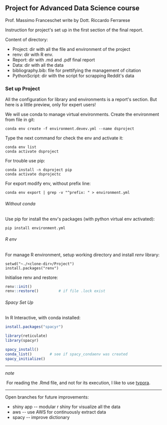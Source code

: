 

## Project for Advanced Data Science course

Prof. Massimo Franceschet
write by Dott. Riccardo Ferrarese



Instruction for project's set up in the first section of the final report.

Content of directory: 
-  Project: dir with all the file and environment of the project 
  - renv: dir with R env.  
  - Report: dir with .md and .pdf final report
  - Data: dir with all the data 
  - bibliography.bib: file for prettifying the management of citation
- PythonScript: dir with the script for scrapping Reddit's data 



### Set up Project

All the configuration for library and environments is a report's section. But here is a little preview, only for expert users!

We will use conda to manage virtual environments. Create the environment from file in git: 

```shell
conda env create -f environment.devev.yml --name dsproject
```

Type the next command for check the env and activate it: 

```shell
conda env list
conda activate dsproject
```

For trouble use pip: 

```shell
conda install -n dsproject pip
conda activate dsprojectc
```

For export modify env, without prefix line: 

```{shell}
conda env export | grep -v "^prefix: " > environment.yml
```



###### Without conda

Use pip for install the  env's packages (with python virtual env activated):

```{shell
pip install environment.yml
```



###### R env 

For manage R environment, setup working directory and install _renv_ library: 

```shell
setwd("~./<clone-dir>/Project")
install.packages("renv")
```

Initialise renv and restore: 

```r
renv::init()
renv::restore()			# if file .lock exist 
```



###### Spacy Set Up

In R Interactive, with conda installed: 

```r
install.packages("spacyr")

library(reticulate)
library(spacyr)

spacy_install()
conda_list()		# see if spacy_condaenv was created 
spacy_initialize()
```





---

_note_ 

​	For reading the .Rmd file, and not for its execution, I like to use [typora](https://typora.io/).



---

Open branches for future improvements: 

- shiny app -- modular r shiny for visualize all the data 
- aws -- use AWS for continuously extract data
- spacy -- improve dictionary

